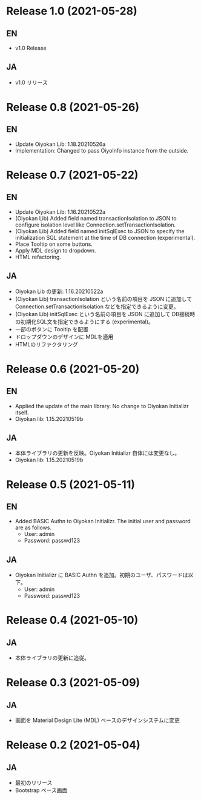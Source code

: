 # Release 1.0 (2021-05-28)

## EN

- v1.0 Release

## JA

- v1.0 リリース

# Release 0.8 (2021-05-26)

## EN

- Update Oiyokan Lib: 1.18.20210526a
- Implementation: Changed to pass OiyoInfo instance from the outside.

# Release 0.7 (2021-05-22)

## EN

- Update Oiyokan Lib: 1.16.20210522a
- (Oiyokan Lib) Added field named transactionIsolation to JSON to configure isolation level like Connection.setTransactionIsolation.
- (Oiyokan Lib) Added field named initSqlExec to JSON to specify the initialization SQL statement at the time of DB connection (experimental).
- Place Tooltip on some buttons.
- Apply MDL design to dropdown.
- HTML refactoring.

## JA

- Oiyokan Lib の更新: 1.16.20210522a
- (Oiyokan Lib) transactionIsolation という名前の項目を JSON に追加して Connection.setTransactionIsolation などを指定できるように変更。
- (Oiyokan Lib) initSqlExec という名前の項目を JSON に追加して DB接続時の初期化SQL文を指定できるようにする (experimental)。
- 一部のボタンに Tooltip を配置
- ドロップダウンのデザインに MDLを適用
- HTMLのリファクタリング

# Release 0.6 (2021-05-20)

## EN

- Applied the update of the main library. No change to Oiyokan Initializr itself.
- Oiyokan lib: 1.15.20210519b

## JA

- 本体ライブラリの更新を反映。Oiyokan Initializr 自体には変更なし。
- Oiyokan lib: 1.15.20210519b

# Release 0.5 (2021-05-11)

## EN

- Added BASIC Authn to Oiyokan Initializr. The initial user and password are as follows.
    - User: admin
    - Password: passwd123

## JA

- Oiyokan Initializr に BASIC Authn を追加。初期のユーザ、パスワードは以下。
    - User: admin
    - Password: passwd123

# Release 0.4 (2021-05-10)

## JA

- 本体ライブラリの更新に追従。

# Release 0.3 (2021-05-09)

## JA

- 画面を Material Design Lite (MDL) ベースのデザインシステムに変更

# Release 0.2 (2021-05-04)

## JA

- 最初のリリース
- Bootstrap ベース画面
